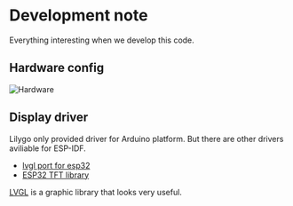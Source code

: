 # Development note
Everything interesting when we develop this code.

## Hardware config
![Hardware](https://github.com/Xinyuan-LilyGO/T-Display-S3/raw/main/image/T-DISPLAY-S3.jpg)


## Display driver
Lilygo only provided driver for Arduino platform.
But there are other drivers aviliable for ESP-IDF.

- [lvgl port for esp32](https://github.com/lvgl/lv_port_esp32)
- [ESP32 TFT library](https://github.com/loboris/ESP32_TFT_library)

[LVGL](https://docs.lvgl.io/7.11/) is a graphic library that looks very useful.
